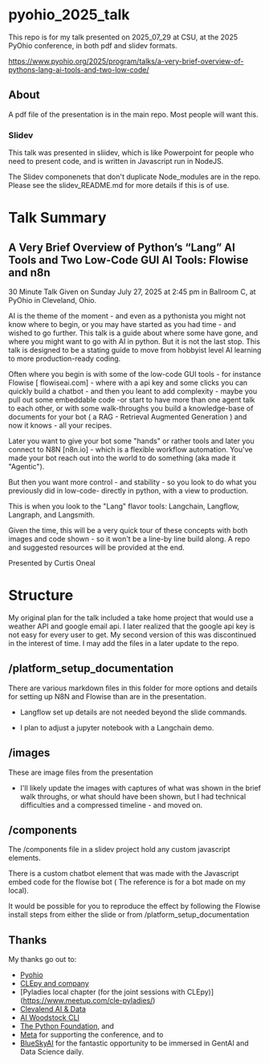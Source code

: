 # pyohio_2025_talk

This repo is for my talk presented on  2025_07_29 at CSU, at the 2025 PyOhio conference, in both pdf and slidev formats.

https://www.pyohio.org/2025/program/talks/a-very-brief-overview-of-pythons-lang-ai-tools-and-two-low-code/


## About
A pdf file of the presentation is in the main repo. Most people will want this.

### Slidev
This talk was presented in sliidev, which is like Powerpoint for people who need to present code, and is written in Javascript run in NodeJS.

The Slidev componenets that don't duplicate Node_modules are in the repo. Please see the slidev_README.md for more details if this is of use.


# Talk Summary


## A Very Brief Overview of Python’s “Lang” AI Tools and Two Low-Code GUI AI Tools: Flowise and n8n
30 Minute Talk
Given on Sunday July 27, 2025 at 2:45 pm in Ballroom C, at PyOhio in Cleveland, Ohio.

AI is the theme of the moment - and even as a pythonista you might not know where to begin, or you may have started as you had time - and wished to go further. This talk is a guide about where some have gone, and where you might want to go with AI in python. But it is not the last stop. This talk is designed to be a stating guide to move from hobbyist level AI learning to more production-ready coding.

Often where you begin is with some of the low-code GUI tools - for instance Flowise [ flowiseai.com] - where with a api key and some clicks you can quickly build a chatbot - and then you leant to add complexity - maybe you pull out some embeddable code -or start to have more than one agent talk to each other, or with some walk-throughs you build a knowledge-base of documents for your bot ( a RAG - Retrieval Augmented Generation ) and now it knows - all your recipes.

Later you want to give your bot some "hands" or rather tools and later you connect to N8N [n8n.io] - which is a flexible workflow automation. You've made your bot reach out into the world to do something (aka made it "Agentic").

But then you want more control - and stability - so you look to do what you previously did in low-code- directly in python, with a view to production.

This is when you look to the "Lang" flavor tools: Langchain, Langflow, Langraph, and Langsmith.

Given the time, this will be a very quick tour of these concepts with both images and code shown - so it won't be a line-by line build along. A repo and suggested resources will be provided at the end.

Presented by
Curtis Oneal


# Structure

My original plan for the talk included a take home project that would use a weather API and google email api. I later realized that the google api key is not easy for every user to get. My second version of this was discontinued in the interest of time. I may add the files in a later update to the repo. 

## /platform_setup_documentation

There are various markdown files in this folder for more options and details for setting up N8N and Flowise than are in the presentation.

- Langflow set up details are not needed beyond the slide commands.

- I plan to adjust a jupyter notebook with a Langchain demo.

## /images
These are image files from the presentation

- I'll likely update the images with captures of what was shown in the brief walk throughs, or what should have been shown, but I had technical difficulties and a compressed timeline - and moved on.

## /components

The /components file in a slidev project hold any custom javascript elements.

There is a custom chatbot element that was made with the Javascript embed code for the flowise bot ( The reference is for a bot made on my local). 

It would be possible for you to reproduce the effect by following the Flowise install steps from either the slide or from /platform_setup_documentation

## Thanks

My thanks go out to: 
- [Pyohio](https://www.pyohio.org/)
- [CLEpy and company](https://www.meetup.com/cleveland-area-python-interest-group/)
- [Pyladies local chapter (for the joint sessions with CLEpy)] (https://www.meetup.com/cle-pyladies/)
- [Clevalend AI & Data](https://www.meetup.com/cleveland-ai-data/)
- [AI Woodstock CLI](https://www.meetup.com/ai-woodstock-cle)
- [The Python Foundation](https://www.python.org/psf-landing/), and 
- [Meta](https://www.meta.com/) for supporting the conference, and to 
- [BlueSkyAI](https://blueskyai.co/) for the fantastic opportunity to be immersed in GentAI and Data Science daily.



